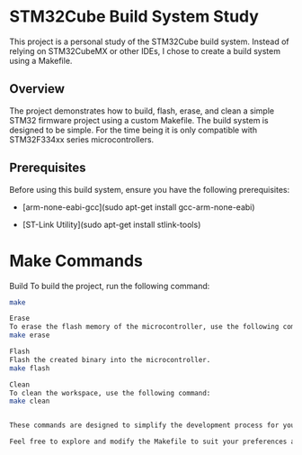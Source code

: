 # STM32Cube Build System Study

This project is a personal study of the STM32Cube build system. Instead of relying on STM32CubeMX or other IDEs, I chose to create a build system using a Makefile.

## Overview

The project demonstrates how to build, flash, erase, and clean a simple STM32 firmware project using a custom Makefile. The build system is designed to be simple.
For the time being it is only compatible with STM32F334xx series microcontrollers.

## Prerequisites

Before using this build system, ensure you have the following prerequisites:


- [arm-none-eabi-gcc](sudo apt-get install gcc-arm-none-eabi)

- [ST-Link Utility](sudo apt-get install stlink-tools)

# Make Commands

Build
To build the project, run the following command:
```bash
make

Erase
To erase the flash memory of the microcontroller, use the following command:
make erase

Flash
Flash the created binary into the microcontroller.
make flash

Clean
To clean the workspace, use the following command:
make clean


These commands are designed to simplify the development process for your STM32 project. Adjust the Makefile and configurations as needed for your specific microcontroller and project requirements.

Feel free to explore and modify the Makefile to suit your preferences and project structure. If you encounter any issues or have suggestions for improvement, contributions are welcome.


